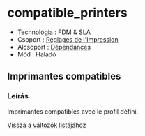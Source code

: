 # compatible\_printers

* Technológia : FDM & SLA
* Csoport : [Réglages de l'Impression](../print_settings/print_settings.md)
* Alcsoport : [Dépendances](../print_settings/print_settings.md#dépendances)
* Mód : Haladó

## Imprimantes compatibles

### Leírás

Imprimantes compatibles avec le profil défini.

[Vissza a változók listájához](variable_list.md)

